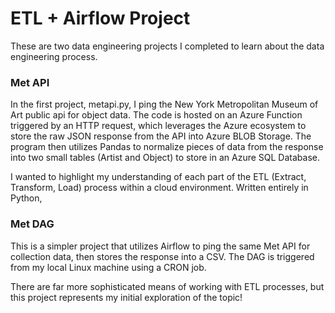 # ETL + Airflow Project

These are two data engineering projects I completed to learn about the data engineering process. 


### Met API

In the first project, metapi.py, I ping the New York Metropolitan Museum of Art public api for object data. The code is hosted on an Azure Function triggered by an HTTP request, which leverages the Azure ecosystem to store the raw JSON response from the API into Azure BLOB Storage. The program then utilizes Pandas to normalize pieces of data from the response into two small tables (Artist and Object) to store in an Azure SQL Database.

I wanted to highlight my understanding of each part of the ETL (Extract, Transform, Load) process within a cloud environment. Written entirely in Python, 

### Met DAG

This is a simpler project that utilizes Airflow to ping the same Met API for collection data, then stores the response into a CSV. The DAG is triggered from my local Linux machine using a CRON job.


There are far more sophisticated means of working with ETL processes, but this project represents my initial exploration of the topic!